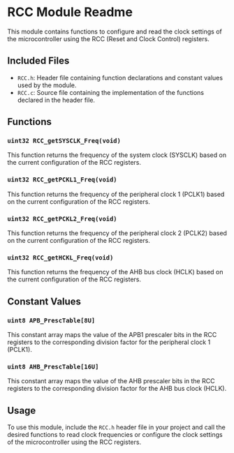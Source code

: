 # RCC Module Readme

This module contains functions to configure and read the clock settings of the microcontroller using the RCC (Reset and Clock Control) registers.

## Included Files
- `RCC.h`: Header file containing function declarations and constant values used by the module.
- `RCC.c`: Source file containing the implementation of the functions declared in the header file.

## Functions

### `uint32 RCC_getSYSCLK_Freq(void)`
This function returns the frequency of the system clock (SYSCLK) based on the current configuration of the RCC registers.

### `uint32 RCC_getPCKL1_Freq(void)`
This function returns the frequency of the peripheral clock 1 (PCLK1) based on the current configuration of the RCC registers.

### `uint32 RCC_getPCKL2_Freq(void)`
This function returns the frequency of the peripheral clock 2 (PCLK2) based on the current configuration of the RCC registers.

### `uint32 RCC_getHCKL_Freq(void)`
This function returns the frequency of the AHB bus clock (HCLK) based on the current configuration of the RCC registers.

## Constant Values

### `uint8 APB_PrescTable[8U]`
This constant array maps the value of the APB1 prescaler bits in the RCC registers to the corresponding division factor for the peripheral clock 1 (PCLK1).

### `uint8 AHB_PrescTable[16U]`
This constant array maps the value of the AHB prescaler bits in the RCC registers to the corresponding division factor for the AHB bus clock (HCLK).

## Usage

To use this module, include the `RCC.h` header file in your project and call the desired functions to read clock frequencies or configure the clock settings of the microcontroller using the RCC registers.